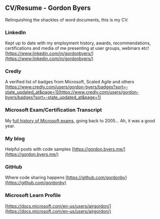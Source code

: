 ## CV/Resume - Gordon Byers
Relinquishing the shackles of word documents, this is my CV.

### LinkedIn
Kept up to date with my employment history, awards, recommendations, certifications and media of me presenting at user groups, webinars etc!
[https://www.linkedin.com/in/gordonbyers/](https://www.linkedin.com/in/gordonbyers/)

### Credly
A verified list of badges from Microsoft, Scaled Agile and others
[https://www.credly.com/users/gordon-byers/badges?sort=-state_updated_at&page=1](https://www.credly.com/users/gordon-byers/badges?sort=-state_updated_at&page=1)

### Microsoft Exam/Certification Transcript
My [full history of Microsoft exams](https://learn.microsoft.com/en-gb/users/airgordon/transcript/vmlj1unk5e5m2en?source=docs), going back to 2005... Ah, it was a good year.

### My blog
Helpful posts with code samples
[https://gordon.byers.me/](https://gordon.byers.me/)

### GitHub
Where code sharing happens
[https://github.com/gordonby](https://github.com/gordonby)

### Microsoft Learn Profile
[https://docs.microsoft.com/en-us/users/airgordon/](https://docs.microsoft.com/en-us/users/airgordon/)
